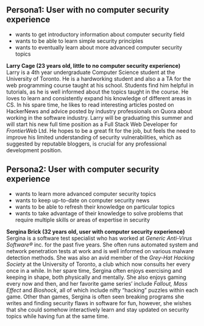 ## Persona1: User with no computer security experience
- wants to get introductory information about computer security field
- wants to be able to learn simple security principles
- wants to eventually learn about more advanced computer security topics

__Larry Cage (23 years old, little to no computer security experience)__ <br>
Larry is a 4th year undergraduate Computer Science student at the University of Toronto. He is a hardworking student and also a a TA for the web programming course taught at his school. Students find him helpful in tutorials, as he is well informed about the topics taught in the course. He loves to learn and consistently expand his knowledge of different areas in CS. In his spare time, he likes to read interesting articles posted on HackerNews and advice posted by industry professionals on Quora about working in the software industry. Larry will be graduating this summer and will start his new full time position as a Full Stack Web Developer for <i>FrontierWeb</i> Ltd. He hopes to be a great fit for the job, but feels the need to improve his limited understanding of security vulnerabilities, which as suggested by reputable bloggers, is crucial for any professional development position.


## Persona2: User with computer security experience
- wants to learn more advanced computer security topics
- wants to keep up-to-date on computer security news
- wants to be able to refresh their knowledge on particular topics
- wants to take advantage of their knowledge to solve problems that require multiple skills or areas of expertise in security

__Sergina Brick (32 years old, user with computer security experience)__ <br>
Sergina is a software test specialist who has worked at <i>Generic Anti-Virus Software®</i> inc. for the past five years. She often runs automated system and network penetration tests at work and is well informed on various malware detection methods. She was also an avid member of the <i>Grey-Hat Hacking Society</i> at the University of Toronto, a club which now consults her every once in a while. In her spare time, Sergina often enjoys exercising and keeping in shape, both physically and mentally. She also enjoys gaming every now and then, and her favorite game series’ include <i>Fallout, Mass Effect</i> and <i>Bioshock</i>, all of which include nifty “hacking” puzzles within each game. Other than games, Sergina is often seen breaking programs she writes and finding security flaws in software for fun, however, she wishes that she could somehow interactively learn and stay updated on security topics while having fun at the same time.
